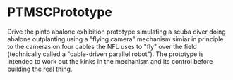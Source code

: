 # PTMSCPrototype

Drive the pinto abalone exhibition prototype simulating a scuba diver doing abalone outplanting using a "flying camera" mechanism simiar in principle to the cameras on four cables the NFL uses to "fly" over the field (technically called a "cable-driven parallel robot"). The prototype is intended to work out the kinks in the mechanism and its control before building the real thing.